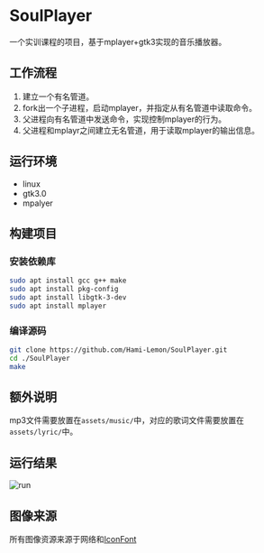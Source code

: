 # SoulPlayer

一个实训课程的项目，基于mplayer+gtk3实现的音乐播放器。

## 工作流程

1. 建立一个有名管道。
2. fork出一个子进程，启动mplayer，并指定从有名管道中读取命令。
3. 父进程向有名管道中发送命令，实现控制mplayer的行为。
4. 父进程和mplayr之间建立无名管道，用于读取mplayer的输出信息。

## 运行环境

- linux
- gtk3.0
- mpalyer

## 构建项目

### 安装依赖库

```bash
sudo apt install gcc g++ make
sudo apt install pkg-config
sudo apt install libgtk-3-dev
sudo apt install mplayer
```

### 编译源码

```bash
git clone https://github.com/Hami-Lemon/SoulPlayer.git
cd ./SoulPlayer
make
```

## 额外说明

mp3文件需要放置在`assets/music/`中，对应的歌词文件需要放置在`assets/lyric/`中。

## 运行结果

![run](https://www.jianguoyun.com/c/tblv2/WNUupIznDMWlkAppuaW6W463VqIVSQ9dCP1bSfGTsR2AlyKzO4rnfkEP6XRK63d3tH4-dp5I/n9GMukNSySE5axvDHszv0g/l)

## 图像来源

所有图像资源来源于网络和[IconFont](https://www.iconfont.cn/)

